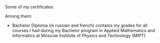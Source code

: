 Some of my certificates. 

Among them:

- Bachelor Diploma (in russian and french) contains my grades for all courses I had during my Bachelor program in Applied Mathematics and Informatics at Moscow Institute of Physics and Technology (MIPT)

